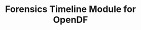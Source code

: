 ---
layout: gsoc
categories: gsoc2016
id: ftmfo
title:  Forensics Timeline Module for OpenDF
description: Develop a module that can visually represent, in user friendly way, the activities recorded in a Disk Image, like file access activities, browser histories, etc. This should extract different kind of  time series data and represent in a way that the investigators can get an indea of the last activities done on a given Disk Image.
requiredknowledge: Sleuth Kit, Java EE, AngularJS
possiblementors: Charitha Madusanka
---